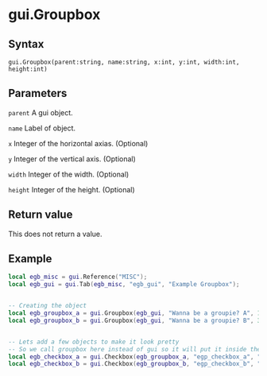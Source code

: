 # gui.Groupbox

## Syntax
```
gui.Groupbox(parent:string, name:string, x:int, y:int, width:int, height:int)
```

## Parameters
```parent``` A gui object.

```name``` Label of object.

```x``` Integer of the horizontal axias. (Optional)

```y``` Integer of the vertical axis. (Optional)

```width``` Integer of the width. (Optional)

```height``` Integer of the height. (Optional)

## Return value
This does not return a value.


## Example
```lua
local egb_misc = gui.Reference("MISC");
local egb_gui = gui.Tab(egb_misc, "egb_gui", "Example Groupbox");


-- Creating the object
local egb_groupbox_a = gui.Groupbox(egb_gui, "Wanna be a groupie? A", 16, 16, 287.5, 50);
local egb_groupbox_b = gui.Groupbox(egb_gui, "Wanna be a groupie? B", 319.5, 16, 287.5, 100);


-- Lets add a few objects to make it look pretty
-- So we call groupbox here instead of gui so it will put it inside the gui instead
local egb_checkbox_a = gui.Checkbox(egb_groupbox_a, "egp_checkbox_a", "My checkbox groupie A", true);
local egb_checkbox_b = gui.Checkbox(egb_groupbox_b, "egp_checkbox_b", "My checkbox groupie B", true);
```
